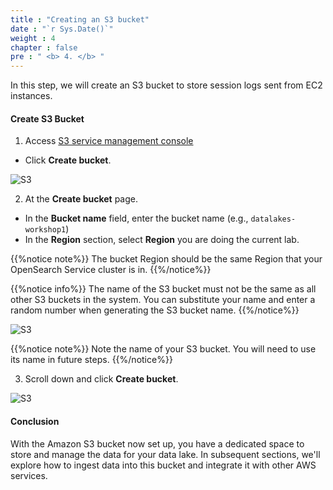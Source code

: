 ```yaml
---
title : "Creating an S3 bucket"
date : "`r Sys.Date()`"
weight : 4
chapter : false
pre : " <b> 4. </b> "
---
```


In this step, we will create an S3 bucket to store session logs sent from EC2 instances.

#### Create **S3 Bucket**

1. Access [S3 service management console](https://s3.console.aws.amazon.com/s3/home)
  + Click **Create bucket**.

![S3](/images/4.s3/01-s3.png)

2. At the **Create bucket** page.
  + In the **Bucket name** field, enter the bucket name (e.g., `datalakes-workshop1`)
  + In the **Region** section, select **Region** you are doing the current lab.

{{%notice note%}}
The bucket Region should be the same Region that your OpenSearch Service cluster is in.
{{%/notice%}}

 {{%notice info%}}
The name of the S3 bucket must not be the same as all other S3 buckets in the system. You can substitute your name and enter a random number when generating the S3 bucket name.
{{%/notice%}}

![S3](/images/4.s3/02-s3.png)

{{%notice note%}}
Note the name of your S3 bucket. You will need to use its name in future steps.
{{%/notice%}}

3. Scroll down and click **Create bucket**.

![S3](/images/4.s3/03-s3.png)

#### Conclusion
With the Amazon S3 bucket now set up, you have a dedicated space to store and manage the data for your data lake. In subsequent sections, we'll explore how to ingest data into this bucket and integrate it with other AWS services.